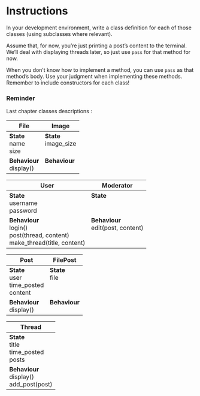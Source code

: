 # Instructions  
In your development environment, write a class definition for each of those classes (using subclasses where relevant).

Assume that, for now, you’re just printing a post’s content to the terminal. We’ll deal with displaying threads later, so just use  `pass`  for that method for now.

When you don’t know how to implement a method, you can use  `pass`  as that method’s body. Use your judgment when implementing these methods. Remember to include constructors for each class!

### Reminder 

Last chapter classes descriptions : 

| File                   | Image     |
| ---------------------- | --------- |
| **State**<br>name<br>size  | **State** <br>image_size<br><br>    |
| **Behaviour**<br>display() | **Behaviour**<br><br> |

| User                   | Moderator     |
| ---------------------- | --------- |
| **State**<br>username<br>password  | **State** <br><br><br>    |
| **Behaviour**<br>login()<br>post(thread, content)<br>make_thread(title, content) | **Behaviour**<br>edit(post, content)<br><br><br> |

| Post                   | FilePost     |
| ---------------------- | --------- |
| **State**<br>user<br>time_posted<br>content | **State** <br>file<br><br><br>    |
| **Behaviour**<br>display() | **Behaviour**<br><br> |


| Thread                   |
| ---------------------- | 
| **State**<br>title<br>time_posted<br>posts |
| **Behaviour**<br>display()<br>add_post(post) |